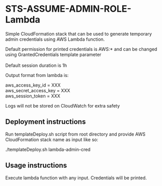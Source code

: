 # STS-ASSUME-ADMIN-ROLE-Lambda

Simple CloudFormation stack that can be used to generate temporary admin credentials using AWS Lambda function.

Default permission for printed credentials is AWS:* and can be changed using GrantedCredentials template parameter<br/>  
Default session duration is 1h

Output format from lambda is:

aws_access_key_id = XXX  
aws_secret_access_key = XXX  
aws_session_token = XXX

Logs will not be stored on CloudWatch for extra safety

## Deployment instructions

Run templateDeploy.sh script from root directory and provide AWS CloudFormation stack name as input like so:

./templateDeploy.sh lambda-admin-cred


## Usage instructions

Execute lambda function with any input. Credentials will be printed.
